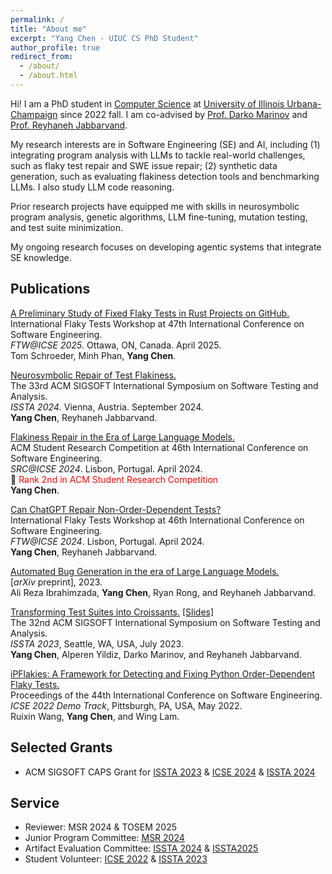 ```yaml
---
permalink: /
title: "About me"
excerpt: "Yang Chen - UIUC CS PhD Student"
author_profile: true
redirect_from: 
  - /about/
  - /about.html
---
```

Hi! I am a PhD student in [Computer Science]((https://cs.illinois.edu)) at [University of Illinois Urbana-Champaign](https://illinois.edu) since 2022 fall. I am co-advised by [Prof. Darko Marinov](https://mir.cs.illinois.edu/marinov/) and [Prof. Reyhaneh Jabbarvand](https://reyhaneh.cs.illinois.edu). 

My research interests are in Software Engineering (SE) and AI, including (1) integrating program analysis with LLMs to tackle real-world challenges, such as flaky test repair and SWE issue repair; (2) synthetic data generation, such as evaluating flakiness detection tools and benchmarking LLMs. I also study LLM code reasoning. 

Prior research projects have equipped me with skills in neurosymbolic program analysis, genetic algorithms, LLM fine-tuning, mutation testing, and test suite minimization. 

My ongoing research focuses on developing agentic systems that integrate SE knowledge.

Publications
-----
[A Preliminary Study of Fixed Flaky Tests in Rust Projects on GitHub.](https://arxiv.org/pdf/2502.02760)  
International Flaky Tests Workshop at 47th International Conference on Software Engineering.  
*FTW@ICSE 2025*. Ottawa, ON, Canada. April 2025.  
Tom Schroeder, Minh Phan, **Yang Chen**.  

[Neurosymbolic Repair of Test Flakiness.](../files/ChenETAL24FlakyDcotor.pdf)  
The 33rd ACM SIGSOFT International Symposium on Software Testing and Analysis.  
*ISSTA 2024*. Vienna, Austria. September 2024.   
**Yang Chen**, Reyhaneh Jabbarvand. 

[Flakiness Repair in the Era of Large Language Models.](https://conf.researchr.org/details/icse-2024/icse-2024-SRC/6/Flakiness-Repair-in-the-Era-of-Large-Language-Models)  
ACM Student Research Competition at 46th International Conference on Software Engineering.  
*SRC@ICSE 2024*. Lisbon, Portugal. April 2024.  
🏅 <span style="color:red;">Rank 2nd in ACM Student Research Competition</span>  
**Yang Chen**.

[Can ChatGPT Repair Non-Order-Dependent Tests?](https://conf.researchr.org/details/icse-2024/ftw-2024-papers/7/Can-ChatGPT-Repair-Non-Order-Dependent-Tests-)  
International Flaky Tests Workshop at 46th International Conference on Software Engineering.  
*FTW@ICSE 2024*. Lisbon, Portugal. April 2024.  
**Yang Chen**, Reyhaneh Jabbarvand.

[Automated Bug Generation in the era of Large Language Models.](https://arxiv.org/abs/2310.02407)  
[*arXiv* preprint], 2023.  
Ali Reza Ibrahimzada, **Yang Chen**, Ryan Rong, and Reyhaneh Jabbarvand.

[Transforming Test Suites into Croissants.](../files/ChenETAL23Croissants.pdf) [[Slides]](https://docs.google.com/presentation/d/1WajUy3HU1A82Y7-vI4TbEV4b8m-hWhztqLwQ37nOunU/edit?usp=sharing)     
The 32nd ACM SIGSOFT International Symposium on Software Testing and Analysis.  
*ISSTA 2023*, Seattle, WA, USA, July 2023.    
**Yang Chen**, Alperen Yildiz, Darko Marinov, and Reyhaneh Jabbarvand.  

[iPFlakies: A Framework for Detecting and Fixing Python Order-Dependent Flaky Tests.](../files/WangETAL22iPFlakies.pdf)  
Proceedings of the 44th International Conference on Software Engineering.  
*ICSE 2022 Demo Track*, Pittsburgh, PA, USA, May 2022.  
Ruixin Wang, **Yang Chen**, and Wing Lam.

<!-- Talks
-----
- Transforming Test Suites into Croissants. ISSTA'23 (Seattle, WA, USA, July 2023). -->

Selected Grants
----
- ACM SIGSOFT CAPS Grant for [ISSTA 2023](https://conf.researchr.org/home/issta-2023) & [ICSE 2024](https://conf.researchr.org/home/icse-2024) & [ISSTA 2024](https://2024.issta.org)

Service
-----
- Reviewer: MSR 2024 & TOSEM 2025
- Junior Program Committee: [MSR 2024](https://2024.msrconf.org) 
- Artifact Evaluation Committee: [ISSTA 2024](https://conf.researchr.org/home/issta-2024) & [ISSTA2025](https://conf.researchr.org/home/issta-2025)
- Student Volunteer: [ICSE 2022](https://conf.researchr.org/home/icse-2022) & [ISSTA 2023](https://conf.researchr.org/home/issta-2023) 